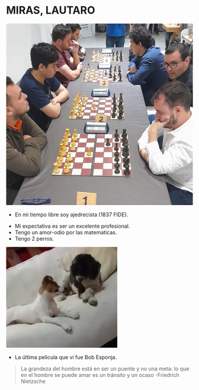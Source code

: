 # MIRAS, LAUTARO
![fotogit.jpg](fotogit.jpg)
+ En mi tiempo libre soy ajedrecista (1837 FIDE).
- Mi expectativa es ser un excelente profesional.
- Tengo un amor-odio por las matematicas.
- Tengo 2 perros.
  
![presentacion-mascotas.jpg](presentacion-mascotas.jpg)
  
- La última pelicula que vi fue Bob Esponja.
> La grandeza del hombre está en ser un puente y no una meta: lo que en el hombre se puede amar es un tránsito y un ocaso -Friedrich Nietzsche


